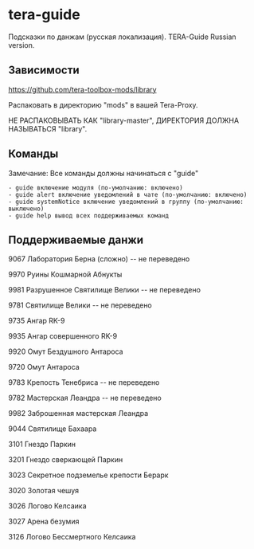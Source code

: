 # tera-guide
Подсказки по данжам (русская локализация). TERA-Guide Russian version.

## Зависимости
https://github.com/tera-toolbox-mods/library

Распаковать в директорию "mods" в вашей Tera-Proxy.

НЕ РАСПАКОВЫВАТЬ КАК "library-master", ДИРЕКТОРИЯ ДОЛЖНА НАЗЫВАТЬСЯ "library".

## Команды
Замечание: Все команды должны начинаться с "guide"

    - guide включение модуля (по-умолчанию: включено)
    - guide alert включение уведомлений в чате (по-умолчанию: включено)
    - guide systemNotice включение уведомлений в группу (по-умолчанию: выключено)
    - guide help вывод всех поддерживаемых команд

## Поддерживаемые данжи
9067 Лаборатория Берна (сложно) -- не переведено

9970 Руины Кошмарной Абнукты

9981 Разрушенное Святилище Велики -- не переведено

9781 Святилище Велики -- не переведено

9735 Ангар RK-9

9935 Ангар совершенного RK-9

9920 Омут Бездушного Антароса

9720 Омут Антароса

9783 Крепость Тенебриса -- не переведено

9782 Мастерская Леандра -- не переведено

9982 Заброшенная мастерская Леандра

9044 Святилище Бахаара

3101 Гнездо Паркин

3201 Гнездо сверкающей Паркин

3023 Секретное подземелье крепости Берарк

3020 Золотая чешуя

3026 Логово Келсаика

3027 Арена безумия

3126 Логово Бессмертного Келсаика

